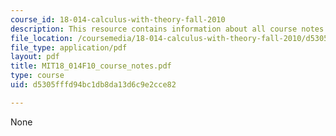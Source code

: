 ```yaml
---
course_id: 18-014-calculus-with-theory-fall-2010
description: This resource contains information about all course notes.
file_location: /coursemedia/18-014-calculus-with-theory-fall-2010/d5305fffd94bc1db8da13d6c9e2cce82_MIT18_014F10_course_notes.pdf
file_type: application/pdf
layout: pdf
title: MIT18_014F10_course_notes.pdf
type: course
uid: d5305fffd94bc1db8da13d6c9e2cce82

---
```

None